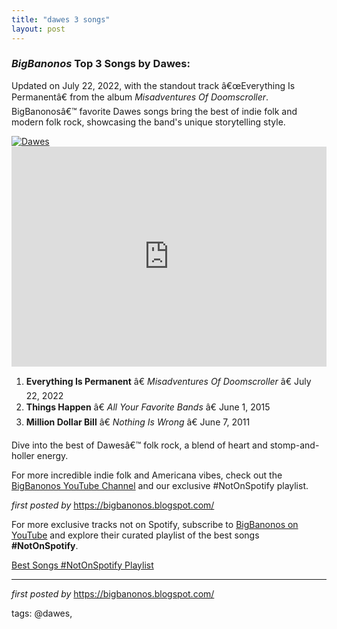 ```yaml
---
title: "dawes 3 songs"
layout: post
---
```

<h3><em>BigBanonos</em> Top 3 Songs by Dawes:</h3> <p>Updated on July 22, 2022, with the standout track â€œEverything Is Permanentâ€ from the album <em>Misadventures Of Doomscroller</em>. BigBanonosâ€™ favorite Dawes songs bring the best of indie folk and modern folk rock, showcasing the band's unique storytelling style.</p> <!--Image-->
<div class="separator"> <a href="https://observer.com/wp-content/uploads/sites/2/2016/09/2016_0827_8023_4483.jpeg?quality=80" > <img alt="Dawes" src="https://observer.com/wp-content/uploads/sites/2/2016/09/2016_0827_8023_4483.jpeg?quality=80" /> </a>
</div> <!--Spotify Playlist Embed-->
<iframe allow="autoplay; clipboard-write; encrypted-media; fullscreen; picture-in-picture" allowfullscreen="" frameborder="0" height="352" loading="lazy" src="https://open.spotify.com/embed/playlist/0AZyr6OnutlKzGCWsL6s45?utm_source=generator" width="100%"></iframe> <!--Song Listings-->
<ol> <li><strong>Everything Is Permanent</strong> â€ <em>Misadventures Of Doomscroller</em> â€ July 22, 2022</li> <li><strong>Things Happen</strong> â€ <em>All Your Favorite Bands</em> â€ June 1, 2015</li> <li><strong>Million Dollar Bill</strong> â€ <em>Nothing Is Wrong</em> â€ June 7, 2011</li>
</ol> <p>Dive into the best of Dawesâ€™ folk rock, a blend of heart and stomp-and-holler energy.</p> <!--YouTube Embed and Link to Channel-->
<p>For more incredible indie folk and Americana vibes, check out the <a href="https://www.youtube.com/channel/BigBanonos" target="_blank">BigBanonos YouTube Channel</a> and our exclusive #NotOnSpotify playlist.</p> <p><em>first posted by</em> <a href="https://bigbanonos.blogspot.com/" rel="noopener" target="_new">https://bigbanonos.blogspot.com/</a></p>


<!--Subscribe and Playlist Links-->
<div>
    <p>For more exclusive tracks not on Spotify, subscribe to <a href="https://www.youtube.com/@BigBanonos" target="_blank">BigBanonos on YouTube</a> and explore their curated playlist of the best songs <strong>#NotOnSpotify</strong>.</p>
    <p><a href="https://www.youtube.com/playlist?list=PLtuNtuTatqI0kFahUCbtbfenC_ET5O_tr" target="_blank">Best Songs #NotOnSpotify Playlist<br /></a></p></div>

<hr />

<p><em>first posted by</em> <a href="https://bigbanonos.blogspot.com/" rel="noopener" target="_new">https://bigbanonos.blogspot.com/</a></p>

<p>tags: @dawes,</p>
